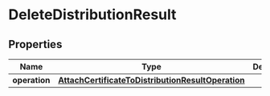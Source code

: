 

# DeleteDistributionResult


## Properties

| Name | Type | Description | Notes |
|------------ | ------------- | ------------- | -------------|
|**operation** | [**AttachCertificateToDistributionResultOperation**](AttachCertificateToDistributionResultOperation.md) |  |  [optional] |



